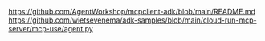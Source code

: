 https://github.com/AgentWorkshop/mcpclient-adk/blob/main/README.md
https://github.com/wietsevenema/adk-samples/blob/main/cloud-run-mcp-server/mcp-use/agent.py

